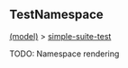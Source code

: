 
## TestNamespace

[(model)](/index) &gt; [simple-suite-test](/simple-suite-test)

TODO: Namespace rendering

